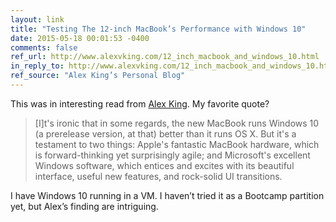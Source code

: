 ```yaml
---
layout: link
title: "Testing The 12-inch MacBook’s Performance with Windows 10"
date: 2015-05-18 00:01:53 -0400
comments: false
ref_url: http://www.alexvking.com/12_inch_macbook_and_windows_10.html
in_reply_to: http://www.alexvking.com/12_inch_macbook_and_windows_10.html
ref_source: "Alex King’s Personal Blog"
---
```


This was in interesting read from [Alex King](https://twitter.com/Alex_V_King). My favorite quote?

> [I]t's ironic that in some regards, the new MacBook runs Windows 10 (a prerelease version, at that) better than it runs OS X. But it's a testament to two things: Apple's fantastic MacBook hardware, which is forward-thinking yet surprisingly agile; and Microsoft's excellent Windows software, which entices and excites with its beautiful interface, useful new features, and rock-solid UI transitions.

I have Windows 10 running in a VM. I haven’t tried it as a Bootcamp partition yet, but Alex’s finding are intriguing.